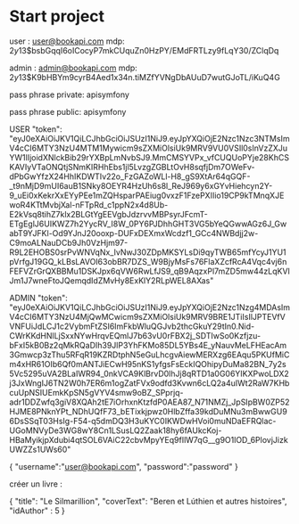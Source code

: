 # Start project

user : user@bookapi.com mdp: $2y$13$bsbGqqI6oICocyP7mkCUquZn0HzPY/EMdFRTLzy9fLqY30/ZClqDq

admin : admin@bookapi.com mdp: $2y$13$K9bHBYm9cyrB4Aed1x34n.tiMZfYVNgDbAUuD7wutGJoTL/iKuQ4G


pass phrase private: apisymfony

pass phrase public: apisymfony

USER
 "token": "eyJ0eXAiOiJKV1QiLCJhbGciOiJSUzI1NiJ9.eyJpYXQiOjE2Nzc1Nzc3NTMsImV4cCI6MTY3NzU4MTM1Mywicm9sZXMiOlsiUk9MRV9VU0VSIl0sInVzZXJuYW1lIjoidXNlckBib29rYXBpLmNvbSJ9.MmCMSYVPx_vfCUQUoPYje28KhCSKAVIyVTaONQtjSNmKIRHhEbs1jl5LvzgZGBLtOvH8sqfjDm7OWeFv-dPbGwYfzX24HhIKDWTIv22o_FzGAZoWLl-H8_gS9XtAr64qGQF-_t9nMjD9mUI6auB1SNky8OEYR4HzUh6s8l_ReJ969y6xGYvHiehcyn2Y-9_uEi0xKekrXxEYyPEe1mZQHsparPAEiug0vxzF1FzePXIIio19CP9kTMnqXJEwoR4KTtMvbjXal-nFTpRd_c1ppN2x4d8Ub-E2kVsq8tihZ7klx2BLGtYgEEVgbJdzrvvMBPsyrJFcmT-ETgEglJ6UIKWZ7h2YycRV_I8W_0PY6PJDhhGHT3VG5bYeQGwwAGz6J_GwabT9YJFKl-Od9YJnJ20ooxp-DUFxDEXmxWcdzf1_GCc4NWBdjj2w-C9moALNauDCb9Jh0VzHjm97-R9L2EHOBS0srPvWNVqNx_IvNwJ30ZDpMKSYLsDi9qyTWB65mfYcyJ1YU1pVrfgJ19GQ_kLBsLAVOI63obBR7DZS_W9BjyMsFs76FlaXZcfRcA4Vqc4vj6nFEFVZrGrQXBBMu1DSKJpx6qVW6RwLfJS9_qB9AqzxPl7mZD5mw44zLqKVIJm1J7wneFtoJQemqdIdZMvHy8ExKlY2RLpWEL8AXas"


ADMIN
 "token": "eyJ0eXAiOiJKV1QiLCJhbGciOiJSUzI1NiJ9.eyJpYXQiOjE2Nzc1Nzg4MDAsImV4cCI6MTY3NzU4MjQwMCwicm9sZXMiOlsiUk9MRV9BRE1JTiIsIlJPTEVfVVNFUiJdLCJ1c2VybmFtZSI6ImFkbWluQGJvb2thcGkuY29tIn0.Nid-CWrKKdHNlLjSxxNYwHrqvEQmlJ7b63vU0rFBX2j_SDTIwSo0Kzfjzu-bFxI5kB0Bz2qMkRQaDIh39JlP3YhFKMo85DL5YBs4E_yNauvMeLFHEacAm3Gmwcp3zThu5RFqR19KZRDtphN5eGuLhcgvAiewMERXzg6EAqu5PKUfMiCm4xHR61OIb6Qf0mANTJiECwH95nKS1yfgsFsEckIQOhipyDuMa82BN_7y2s5Vc5295uVA2BLaIWR94_0nkVCA9KlBrvD0lhJj8qRTD1a0G06YIKXPwoLDX2j3JxWngIJ6TN2W0h7ER6m1ogZatFVx9odfd3Kvwn6cLQ2a4uIWt2RaW7KHbcuUpNSIUEmkKpSN5gVYV4smw9oBZ_SPprjq-adr1DDZwfq3giV8XQAh2tE7iOrhxnKtzfdP0AEA87_N71NMZj_JpSIpBW0ZP52HJME8PNknYPt_NDhUQfF73_bETixkjpwz0HlbZffa39kdDuMNu3mBwwGU96DsSSqT03HsIg-F54-q5dmDQ3H3uKYC0IKWDwHVoi0muNDaEFRQlac-UGoMNVyDe3WG8wY8Cn1LSusLQ2Zaak18hy6fAUkcKoj-HBaMyikjpXdubi4qtSOL6VAiC22cbvMpyYEq9fIlW7qG__g9O1lOD_6PlovjJizkUWZZs1UWs60"

 {
  "username":"user@bookapi.com",
  "password":"password"
}


créer un livre :

{
   "title": "Le Silmarillion",
   "coverText": "Beren et Lúthien et autres histoires",
   "idAuthor" : 5
}